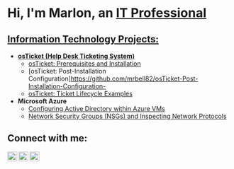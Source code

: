 <h1>Hi, I'm Marlon, an <a href="https://linkedin.com/in/marlon-bell357">IT Professional</h1>

<h2> Information Technology Projects:</h2>

- <b>osTicket (Help Desk Ticketing System)</b>
  - [osTicket: Prerequisites and Installation](https://github.com/mrbell82/osticket-prereqs)
  - [osTicket: Post-Installation Configuration]https://github.com/mrbell82/osTicket-Post-Installation-Configuration-
  - [osTicket: Ticket Lifecycle Examples](https://github.com/mrbell82/ticket-lifecycle)
- <b>Microsoft Azure</b>
  - [Configuring Active Directory within Azure VMs](https://github.com/mrbell82/configure-ad)
  - [Network Security Groups (NSGs) and Inspecting Network Protocols](https://github.com/mrbell82/azure-network-protocols)

<h2>Connect with me:</h2>

[<img align="left" alt="Josh | Twitter" width="22px" src="https://cdn.jsdelivr.net/npm/simple-icons@v3/icons/twitter.svg" />][twitter]
[<img align="left" alt="Josh | LinkedIn" width="22px" src="https://cdn.jsdelivr.net/npm/simple-icons@v3/icons/linkedin.svg" />][linkedin]
[<img align="left" alt="Josh | Instagram" width="22px" src="https://cdn.jsdelivr.net/npm/simple-icons@v3/icons/instagram.svg" />][instagram]

[twitter]: https://twitter.com/
[instagram]: https://www.instagram.com/
[linkedin]: https://linkedin.com/in/marlon-bell357/
